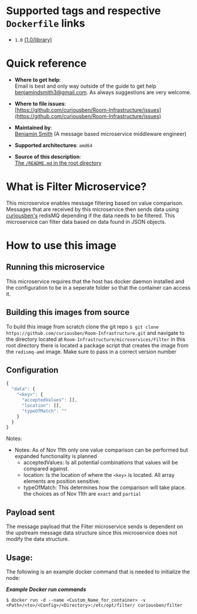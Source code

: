 # Supported tags and respective `Dockerfile` links

 - `1.0` [(1.0/library)](https://github.com/curiousben/Room-Infrastructure/blob/master/microservices/Filter/base/docker/1.0/Dockerfile)

# Quick reference

- **Where to get help**:  
  Email is best and only way outside of the guide to get help [benjamindsmith3@gmail.com](benjamindsmith3@gmail.com). As always suggestions are very welcome.

- **Where to file issues**:  
  [https://github.com/curiousben/Room-Infrastructure/issues](https://github.com/curiousben/Room-Infrastructure/issues)

- **Maintained by**:  
  [Benjamin Smith](https://www.linkedin.com/in/42656e/) (A message based microservice middleware engineer)

- **Supported architectures**: `amd64`

- **Source of this description**:  
  [The `/README.md` in the root directory](https://github.com/curiousben/Room-Infrastructure/blob/master/microservices/Filter/base/docker/1.0/README.md)
  
# What is Filter Microservice?

This microservice enables message filtering based on value comparison. Messages that are received by this microservice then sends data using [curiousben's](https://hub.docker.com/u/curiousben/) redisMQ depending if the data needs to be filtered. This microservice can filter data based on data found in JSON objects.

# How to use this image

## Running this microservice

This microservice requires that the host has docker daemon installed and the configuration to be in a seperate folder so that the container can access it.

## Building this images from source

To build this image from scratch clone the git repo `$ git clone https://github.com/curiousben/Room-Infrastructure.git` and navigate to the directory located at `Room-Infrastructure/microservices/Filter` in this root directory there is located a package script that creates the image from the `redismq-amd` image. Make sure to pass in a correct version number

## Configuration

```js
{
  "data": {
    "<key>": {
      "acceptedValues": [],
      "location": [],
      "typeOfMatch": ""
    }
  }
}
```
Notes:

- Notes: As of Nov 11th only one value comparison can be performed but expanded functionality is planned
	- acceptedValues: Is all potential combinations that values will be compared against.
	- location: Is the location of where the `<key>` is located. All array elements are position sensitive.
	- typeOfMatch: This determines how the comparison will take place. the choices as of Nov 11th are `exact` and `partial`

## Payload sent

The message payload that the Filter microservice sends is dependent on the upstream message data structure since this microservice does not modify the data structure.

## Usage:

The following is an example docker command that is needed to initialize the node:

**_Example Docker run commands_**

`$ docker run -d --name <Custom_Name_for_container> -v <Path>/<to>/<Config>/<Directory>:/etc/opt/filter/ curiousben/filter`

